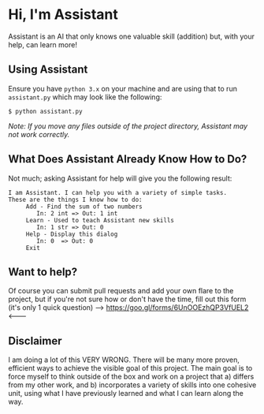 # Hi, I'm Assistant

Assistant is an AI that only knows one valuable skill (addition) but, with your help, can learn more!

## Using Assistant

Ensure you have `python 3.x` on your machine and are using that to run `assistant.py` which may look like the following:

```
$ python assistant.py
```

_Note: If you move any files outside of the project directory, Assistant may not work correctly._

## What Does Assistant Already Know How to Do?

Not much; asking Assistant for help will give you the following result:
```
I am Assistant. I can help you with a variety of simple tasks.
These are the things I know how to do:
     Add - Find the sum of two numbers
		In: 2 int => Out: 1 int
	 Learn - Used to teach Assistant new skills
		In: 1 str => Out: 0
	 Help - Display this dialog
		In: 0  => Out: 0
	 Exit
```

## Want to help?

Of course you can submit pull requests and add your own flare to the project, but if you're not sure how or don't have the time, fill out this form (it's only 1 quick question) --> https://goo.gl/forms/6UnOOEzhQP3VfUEL2 <---

## Disclaimer

I am doing a lot of this VERY WRONG.  There will be many more proven, efficient ways to achieve the visible goal of this project.  The main goal is to force myself to think outside of the box and work on a project that a) differs from my other work, and b) incorporates a variety of skills into one cohesive unit, using what I have previously learned and what I can learn along the way.
